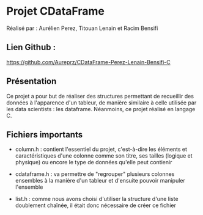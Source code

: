 # Projet CDataFrame

Réalisé par : Aurélien Perez, Titouan Lenain et Racim Bensifi



## Lien Github : 

https://github.com/Aureprz/CDataFrame-Perez-Lenain-Bensifi-C



## Présentation

Ce projet a pour but de réaliser des structures permettant de recueillir des données à l'apparence d'un tableur, de manière similaire à celle utilisée par les data scientists : les dataframe.
Néanmoins, ce projet réalisé en langage C.



## Fichiers importants

* column.h : contient l'essentiel du projet, c'est-à-dire les éléments et caractéristiques d'une colonne comme son titre, ses tailles (logique et physique) ou encore le type de données qu'elle peut contienir

* cdataframe.h : va permettre de "regrouper" plusieurs colonnes ensembles à la manière d'un tableur et d'ensuite pouvoir manipuler l'ensemble

* list.h : comme nous avons choisi d'utiliser la structure d'une liste doublement chaînée, il était donc nécessaire de créer ce fichier
